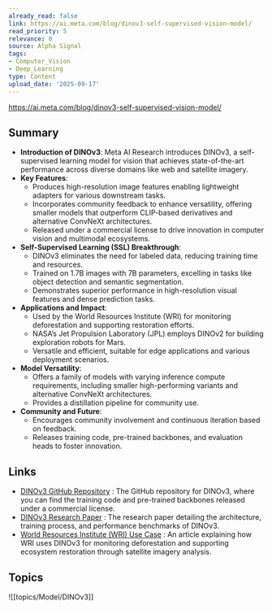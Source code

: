 ```yaml
---
already_read: false
link: https://ai.meta.com/blog/dinov3-self-supervised-vision-model/
read_priority: 5
relevance: 0
source: Alpha Signal
tags:
- Computer_Vision
- Deep_Learning
type: Content
upload_date: '2025-09-17'
---
```


https://ai.meta.com/blog/dinov3-self-supervised-vision-model/
## Summary

- **Introduction of DINOv3**: Meta AI Research introduces DINOv3, a self-supervised learning model for vision that achieves state-of-the-art performance across diverse domains like web and satellite imagery.
- **Key Features**:
  - Produces high-resolution image features enabling lightweight adapters for various downstream tasks.
  - Incorporates community feedback to enhance versatility, offering smaller models that outperform CLIP-based derivatives and alternative ConvNeXt architectures.
  - Released under a commercial license to drive innovation in computer vision and multimodal ecosystems.
- **Self-Supervised Learning (SSL) Breakthrough**:
  - DINOv3 eliminates the need for labeled data, reducing training time and resources.
  - Trained on 1.7B images with 7B parameters, excelling in tasks like object detection and semantic segmentation.
  - Demonstrates superior performance in high-resolution visual features and dense prediction tasks.
- **Applications and Impact**:
  - Used by the World Resources Institute (WRI) for monitoring deforestation and supporting restoration efforts.
  - NASA’s Jet Propulsion Laboratory (JPL) employs DINOv2 for building exploration robots for Mars.
  - Versatile and efficient, suitable for edge applications and various deployment scenarios.
- **Model Versatility**:
  - Offers a family of models with varying inference compute requirements, including smaller high-performing variants and alternative ConvNeXt architectures.
  - Provides a distillation pipeline for community use.
- **Community and Future**:
  - Encourages community involvement and continuous iteration based on feedback.
  - Releases training code, pre-trained backbones, and evaluation heads to foster innovation.
## Links

- [DINOv3 GitHub Repository](https://github.com/facebookresearch/dinov3) : The GitHub repository for DINOv3, where you can find the training code and pre-trained backbones released under a commercial license.
- [DINOv3 Research Paper](https://arxiv.org/abs/2405.01469) : The research paper detailing the architecture, training process, and performance benchmarks of DINOv3.
- [World Resources Institute (WRI) Use Case](http://ai.meta.com/blog/world-resources-institute-dinov3) : An article explaining how WRI uses DINOv3 for monitoring deforestation and supporting ecosystem restoration through satellite imagery analysis.

## Topics

![[topics/Model/DINOv3]]